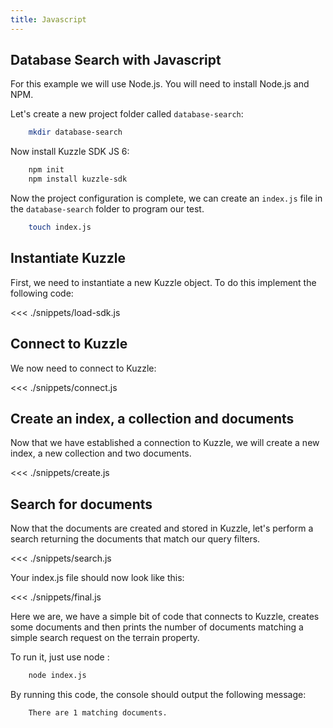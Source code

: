 ```yaml
---
title: Javascript
---
```


## Database Search with Javascript

For this example we will use Node.js. You will need to install Node.js and NPM.

Let's create a new project folder called `database-search`:

```bash
    mkdir database-search
```

Now install Kuzzle SDK JS 6:

```bash
    npm init
    npm install kuzzle-sdk
```

Now the project configuration is complete, we can create an `index.js` file in the `database-search` folder to program our test.

```bash
    touch index.js
```

## Instantiate Kuzzle

First, we need to instantiate a new Kuzzle object. To do this implement the following code:

<<< ./snippets/load-sdk.js

## Connect to Kuzzle

We now need to connect to Kuzzle:

<<< ./snippets/connect.js

## Create an index, a collection and documents

Now that we have established a connection to Kuzzle, we will create a new index, a new collection and two documents.

<<< ./snippets/create.js

## Search for documents

Now that the documents are created and stored in Kuzzle, let's perform a search returning the documents that match our query filters.

<<< ./snippets/search.js

Your index.js file should now look like this:

<<< ./snippets/final.js

Here we are, we have a simple bit of code that connects to Kuzzle, creates some documents and then prints the number of documents matching a simple search request on the terrain property.

To run it, just use node :

```bash
    node index.js
```

By running this code, the console should output the following message:

```bash
    There are 1 matching documents.
```
